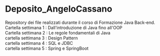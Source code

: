# Deposito_AngeloCassano
Repository dei file realizzati durante il corso di Formazione Java Back-end. <br>
Cartella settimana 1 : Dall'introduzione di Java fino all'OOP <br>
Cartella settimana 2 : Le regole fondamentali di Java   <br>
cartella settimana 3 : Design Pattern   <br>
cartella settimana 4 : SQL e JDBC  <br>
cartella settimana 5 : Spring e SpringBoot <br>
